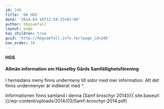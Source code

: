 ```yaml
---
id: 246
title: 'Om HGS'
date: '2014-03-16T12:54:33+01:00'
author: hbgsamfall
layout: page
has_children: true
guid: 'http://hbgsamfall.info.tm/?page_id=246'
nav_order: 10
---
```


**HGS**

#### **Allmän information om Hässelby Gårds Samfällighetsförening**

I hemsidans meny finns undermeny till sidor med mer information. Att det finns undermenyer är indikerat med ^.

Informationen finns samland i denna [Samf broschyr 2014]({{ site.baseurl }}/wp-content/uploads/2014/03/Samf-broschyr-2014.pdf)
